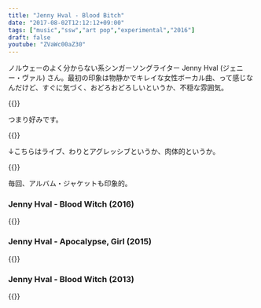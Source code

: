 ```yaml
---
title: "Jenny Hval - Blood Bitch"
date: "2017-08-02T12:12:12+09:00"
tags: ["music","ssw","art pop","experimental","2016"]
draft: false
youtube: "ZVaWc00aZ30"
---
```


ノルウェーのよく分からない系シンガーソングライター Jenny Hval (ジェニー・ヴァル) さん。最初の印象は物静かでキレイな女性ボーカル曲、って感じなんだけど、すぐに気づく、おどろおどろしいというか、不穏な雰囲気。

{{<youtube ZVaWc00aZ30>}}

つまり好みです。

{{<youtube EY7eLAVrfK4>}}

↓こちらはライブ、わりとアグレッシブというか、肉体的というか。

{{<youtube NucAG1n3-mo>}}

毎回、アルバム・ジャケットも印象的。

### Jenny Hval - Blood Witch (2016)
{{<amazon B01GERNONM>}}

### Jenny Hval - Apocalypse, Girl (2015)

{{<amazon B00UART29S>}}

### Jenny Hval - Blood Witch (2013)

{{<amazon B00BNR6RSI>}}
